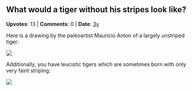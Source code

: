 ## What would a tiger without his stripes look like?
    
**Upvotes**: 13 | **Comments**: 0 | **Date**: [3y](https://www.quora.com/What-would-a-tiger-without-his-stripes-look-like/answer/Gary-Meaney)

Here is a drawing by the paleoartist Mauricio Anton of a largely unstriped tiger:

![](https://qph.fs.quoracdn.net/main-qimg-3034abb235a329d59cf800fe63161a41-lq)

Additionally, you have leucistic tigers which are sometimes born with only very faint striping:

![](https://qph.fs.quoracdn.net/main-qimg-12359456b8699fade348ccfbfda4f66f-lq)

